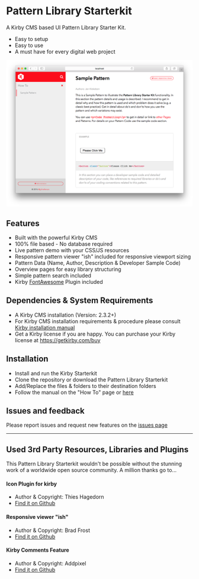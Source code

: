 # Pattern Library Starterkit
A Kirby CMS based UI Pattern Library Starter Kit.
- Easy to setup
- Easy to use
- A must have for every digital web project

![Pattern Library Starterkit](Pattern-Library-Starterkit-Screenshot.png)

## Features
- Built with the powerful Kirby CMS
- 100% file based - No database required
- Live pattern demo with your CSS/JS resources
- Responsive pattern viewer "ish" included for responsive viewport sizing
- Pattern Data (Name, Author, Description & Developer Sample Code)
- Overview pages for easy library structuring
- Simple pattern search included
- Kirby [FontAwesome](http://fontawesome.io/) Plugin included

## Dependencies & System Requirements
- A Kirby CMS installation (Version: 2.3.2+)
- For Kirby CMS installation requirements & procedure please consult [Kirby installation manual](https://getkirby.com/docs/installation)
- Get a Kirby license if you are happy. You can purchase your Kirby license at https://getkirby.com/buy

## Installation
- Install and run the Kirby Starterkit
- Clone the repository or download the Pattern Library Starterkit
- Add/Replace the files & folders to their destination folders
- Follow the manual on the "How To" page or [here](/MANUAL.md)

## Issues and feedback
Please report issues and request new features on the [issues page](https://github.com/chieferson/pattern-library-starterkit/issues)

----

## Used 3rd Party Resources, Libraries and Plugins
This Pattern Library Starterkit wouldn't be possible without the stunning work of a worldwide open source community. A million thanks go to...

#### Icon Plugin for kirby
- Author & Copyright: Thies Hagedorn
- [Find it on Github](https://github.com/ThiesHagedorn/KirbyIconPlugin)

#### Responsive viewer "ish"
- Author & Copyright: Brad Frost
- [Find it on Github](https://github.com/bradfrost/ish.)

#### Kirby Comments Feature
- Author & Copyright: Addpixel
- [Find it on Github](https://github.com/Addpixel/KirbyComments)
